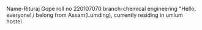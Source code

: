 Name-Rituraj Gope
roll no 220107070
branch-chemical engineering 
"Hello, everyone!,i belong from Assam(Lumding), currently residing in umium hostel

